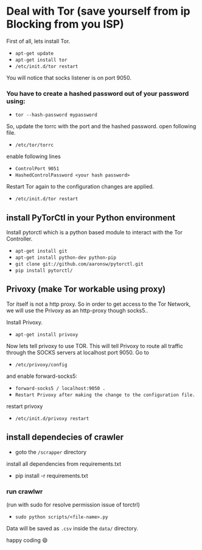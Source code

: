 # Deal with Tor (save yourself from ip Blocking from you ISP)
First of all, lets install Tor.
- `apt-get update`
- `apt-get install tor`
- `/etc/init.d/tor restart`

You will notice that socks listener is on port 9050.

### You have to create a hashed password out of your password using:

- `tor --hash-password mypassword`

So, update the torrc with the port and the hashed password. open following file.

- `/etc/tor/torrc`

enable following lines

- `ControlPort 9051`
- `HashedControlPassword <your hash password>`

Restart Tor again to the configuration changes are applied.

- `/etc/init.d/tor restart`

## install PyTorCtl in your Python environment

Install pytorctl which is a python based module to interact with the Tor Controller.

- `apt-get install git`
- `apt-get install python-dev python-pip`
- `git clone git://github.com/aaronsw/pytorctl.git`
- `pip install pytorctl/`


## Privoxy (make Tor workable using proxy)
Tor itself is not a http proxy. So in order to get access to the Tor Network, we will use the Privoxy as an http-proxy though socks5..

Install Privoxy.

- `apt-get install privoxy`

Now lets tell privoxy to use TOR. This will tell Privoxy to route all traffic through the SOCKS servers at localhost port 9050.
Go to 

- `/etc/privoxy/config` 

and enable forward-socks5:

- `forward-socks5 / localhost:9050 .`
- `Restart Privoxy after making the change to the configuration file.`


restart privoxy

- `/etc/init.d/privoxy restart`



## install dependecies of crawler

- goto the `/scrapper` directory

install all dependencies from requirements.txt

- pip install -r requirements.txt

### run crawlwr
(run with sudo for resolve permission issue of torctrl)

- `sudo python scripts/<file-name>.py`

Data will be saved as `.csv` inside the `data/` directory.

happy coding :smile:

